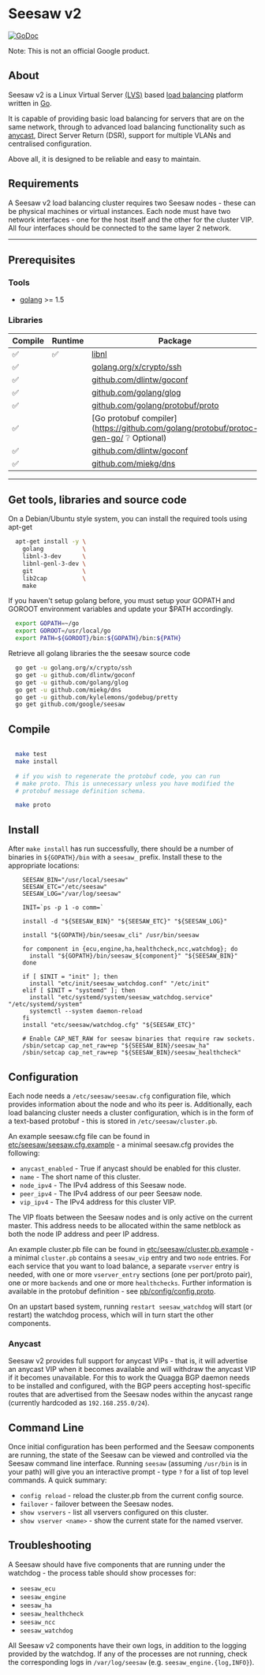 # Seesaw v2

[![GoDoc](https://godoc.org/github.com/google/seesaw?status.svg)](https://godoc.org/github.com/google/seesaw)

Note: This is not an official Google product.

## About

Seesaw v2 is a Linux Virtual Server [(LVS)](https://linuxvirtualserver.org) based 
[load balancing](https://en.wikipedia.org/wiki/Load_balancing) platform written in 
[Go](https://golang.org).

It is capable of providing basic load balancing for servers that are on the
same network, through to advanced load balancing functionality such as [anycast](https://en.wikipedia.org/wiki/Anycast),
Direct Server Return (DSR), support for multiple VLANs and centralised
configuration.

Above all, it is designed to be reliable and easy to maintain.

## Requirements

A Seesaw v2 load balancing cluster requires two Seesaw nodes - these can be
physical machines or virtual instances. Each node must have two network
interfaces - one for the host itself and the other for the cluster VIP. All
four interfaces should be connected to the same layer 2 network.

----
## Prerequisites 

### Tools

- [golang](http://golang.org) >= 1.5

### Libraries

|Compile   	            |Runtime   	         |Package   	                                                                          |
|---                    |---	               |---	                                                                                  |
|  :white_check_mark:   | :white_check_mark: | [libnl](https://www.infradead.org/~tgr/libnl/)   	                                  |
|  :white_check_mark:   |                    | [golang.org/x/crypto/ssh](http://godoc.org/golang.org/x/crypto/ssh)                  |
|  :white_check_mark:   |                    | [github.com/dlintw/goconf](http://godoc.org/github.com/dlintw/goconf)                |
|  :white_check_mark:   |                    | [github.com/golang/glog](http://godoc.org/github.com/golang/glog)                    |
|  :white_check_mark:   |                    | [github.com/golang/protobuf/proto](http://godoc.org/github.com/golang/protobuf/proto)|
|  :white_check_mark:   |                    | [Go protobuf compiler](https://github.com/golang/protobuf/protoc-gen-go/ :grey_question: Optional)           |
|  :white_check_mark:   |                    | [github.com/dlintw/goconf](http://godoc.org/github.com/dlintw/goconf)                |
|  :white_check_mark:   |                    | [github.com/miekg/dns](http://godoc.org/github.com/miekg/dns)                        |

----
## Get tools, libraries and source code

On a Debian/Ubuntu style system, you can install the required tools using apt-get

```bash
  apt-get install -y \
    golang           \
    libnl-3-dev      \
    libnl-genl-3-dev \
    git              \
    lib2cap          \
    make
```

If you haven't setup golang before, you must setup your GOPATH and GOROOT environment variables and update your $PATH accordingly.

```bash
  export GOPATH=~/go
  export GOROOT=/usr/local/go
  export PATH=${GOROOT}/bin:${GOPATH}/bin:${PATH}
```

Retrieve all golang libraries the the seesaw source code

```bash
  go get -u golang.org/x/crypto/ssh
  go get -u github.com/dlintw/goconf
  go get -u github.com/golang/glog
  go get -u github.com/miekg/dns
  go get -u github.com/kylelemons/godebug/pretty
  go get github.com/google/seesaw
````

## Compile


```bash

  make test
  make install
  
  # if you wish to regenerate the protobuf code, you can run 
  # make proto. This is unnecessary unless you have modified the
  # protobuf message definition schema.

  make proto
```

## Install

After `make install` has run successfully, there should be a number of
binaries in `${GOPATH}/bin` with a `seesaw_` prefix. Install these to the
appropriate locations:

```
    SEESAW_BIN="/usr/local/seesaw"
    SEESAW_ETC="/etc/seesaw"
    SEESAW_LOG="/var/log/seesaw"

    INIT=`ps -p 1 -o comm=`

    install -d "${SEESAW_BIN}" "${SEESAW_ETC}" "${SEESAW_LOG}"

    install "${GOPATH}/bin/seesaw_cli" /usr/bin/seesaw

    for component in {ecu,engine,ha,healthcheck,ncc,watchdog}; do
      install "${GOPATH}/bin/seesaw_${component}" "${SEESAW_BIN}"
    done

    if [ $INIT = "init" ]; then
      install "etc/init/seesaw_watchdog.conf" "/etc/init"
    elif [ $INIT = "systemd" ]; then
      install "etc/systemd/system/seesaw_watchdog.service" "/etc/systemd/system"
      systemctl --system daemon-reload
    fi
    install "etc/seesaw/watchdog.cfg" "${SEESAW_ETC}"

    # Enable CAP_NET_RAW for seesaw binaries that require raw sockets.
    /sbin/setcap cap_net_raw+ep "${SEESAW_BIN}/seesaw_ha"
    /sbin/setcap cap_net_raw+ep "${SEESAW_BIN}/seesaw_healthcheck"
```


## Configuration

Each node needs a `/etc/seesaw/seesaw.cfg` configuration file, which provides
information about the node and who its peer is. Additionally, each load
balancing cluster needs a cluster configuration, which is in the form of a
text-based protobuf - this is stored in `/etc/seesaw/cluster.pb`.

An example seesaw.cfg file can be found in
[etc/seesaw/seesaw.cfg.example](etc/seesaw/seesaw.cfg.example) - a minimal
seesaw.cfg provides the following:

- `anycast_enabled` - True if anycast should be enabled for this cluster.
- `name` - The short name of this cluster.
- `node_ipv4` - The IPv4 address of this Seesaw node.
- `peer_ipv4` - The IPv4 address of our peer Seesaw node.
- `vip_ipv4` - The IPv4 address for this cluster VIP.

The VIP floats between the Seesaw nodes and is only active on the current
master. This address needs to be allocated within the same netblock as both
the node IP address and peer IP address.

An example cluster.pb file can be found in
[etc/seesaw/cluster.pb.example](etc/seesaw/cluster.pb.example) - a minimal
`cluster.pb` contains a `seesaw_vip` entry and two `node` entries. For each
service that you want to load balance, a separate `vserver` entry is
needed, with one or more `vserver_entry` sections (one per port/proto pair),
one or more `backends` and one or more `healthchecks`. Further information
is available in the protobuf definition - see
[pb/config/config.proto](pb/config/config.proto).

On an upstart based system, running `restart seesaw_watchdog` will start (or
restart) the watchdog process, which will in turn start the other components.

### Anycast

Seesaw v2 provides full support for anycast VIPs - that is, it will advertise
an anycast VIP when it becomes available and will withdraw the anycast VIP if
it becomes unavailable. For this to work the Quagga BGP daemon needs to be
installed and configured, with the BGP peers accepting host-specific routes
that are advertised from the Seesaw nodes within the anycast range (currently
hardcoded as `192.168.255.0/24`).

## Command Line

Once initial configuration has been performed and the Seesaw components are
running, the state of the Seesaw can be viewed and controlled via the Seesaw
command line interface. Running `seesaw` (assuming `/usr/bin` is in your path)
will give you an interactive prompt - type `?` for a list of top level
commands. A quick summary:

- `config reload` - reload the cluster.pb from the current config source.
- `failover` - failover between the Seesaw nodes.
- `show vservers` - list all vservers configured on this cluster.
- `show vserver <name>` - show the current state for the named vserver.

## Troubleshooting

A Seesaw should have five components that are running under the watchdog - the
process table should show processes for:

- `seesaw_ecu`
- `seesaw_engine`
- `seesaw_ha`
- `seesaw_healthcheck`
- `seesaw_ncc`
- `seesaw_watchdog`

All Seesaw v2 components have their own logs, in addition to the logging
provided by the watchdog. If any of the processes are not running, check the
corresponding logs in `/var/log/seesaw` (e.g. `seesaw_engine.{log,INFO}`).
